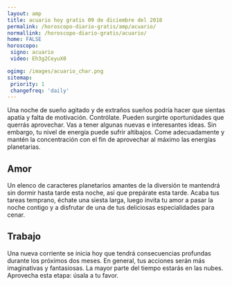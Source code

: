 ```yaml
---
layout: amp
title: acuario hoy gratis 09 de diciembre del 2018 
permalink: /horoscopo-diario-gratis/amp/acuario/
normallink: /horoscopo-diario-gratis/acuario/
home: FALSE
horoscopo:
 signo: acuario
 video: Eh3g2CeyuX0

ogimg: /images/acuario_char.png
sitemap:
 priority: 1
 changefreq: 'daily'
---
```



Una noche de sueño agitado y de extraños sueños podría hacer que sientas apatía y falta de motivación. Contrólate. Pueden surgirte oportunidades que querrás aprovechar. Vas a tener algunas nuevas e interesantes ideas. Sin embargo, tu nivel de energía puede sufrir altibajos. Come adecuadamente y mantén la concentración con el fin de aprovechar al máximo las energías planetarias.

## Amor

Un elenco de caracteres planetarios amantes de la diversión te mantendrá sin dormir hasta tarde esta noche, así que prepárate esta tarde. Acaba tus tareas temprano, échate una siesta larga, luego invita tu amor a pasar la noche contigo y a disfrutar de una de tus deliciosas especialidades para cenar.

## Trabajo

Una nueva corriente se inicia hoy que tendrá consecuencias profundas durante los próximos dos meses. En general, tus acciones serán más imaginativas y fantasiosas. La mayor parte del tiempo estarás en las nubes. Aprovecha esta etapa: úsala a tu favor.